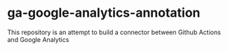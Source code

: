 # ga-google-analytics-annotation
This repository is an attempt to build a connector between Github Actions and Google Analytics
